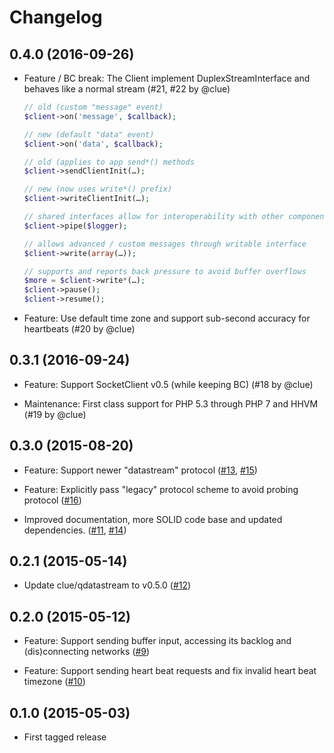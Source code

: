 # Changelog

## 0.4.0 (2016-09-26)

*   Feature / BC break: The Client implement DuplexStreamInterface and behaves like a normal stream
    (#21, #22 by @clue)

    ```php
    // old (custom "message" event)
    $client->on('message', $callback);
    
    // new (default "data" event)
    $client->on('data', $callback);
    
    // old (applies to app send*() methods
    $client->sendClientInit(…);
    
    // new (now uses write*() prefix)
    $client->writeClientInit(…);
    
    // shared interfaces allow for interoperability with other components
    $client->pipe($logger);
    
    // allows advanced / custom messages through writable interface
    $client->write(array(…));
    
    // supports and reports back pressure to avoid buffer overflows
    $more = $client->write*(…);
    $client->pause();
    $client->resume();
    ```

*   Feature: Use default time zone and support sub-second accuracy for heartbeats
    (#20 by @clue)

## 0.3.1 (2016-09-24)

*   Feature: Support SocketClient v0.5 (while keeping BC)
    (#18 by @clue)

*   Maintenance: First class support for PHP 5.3 through PHP 7 and HHVM
    (#19 by @clue)

## 0.3.0 (2015-08-20)

*   Feature: Support newer "datastream" protocol
    ([#13](https://github.com/clue/php-quassel-react/pull/13), [#15](https://github.com/clue/php-quassel-react/pull/15))

*   Feature: Explicitly pass "legacy" protocol scheme to avoid probing protocol
    ([#16](https://github.com/clue/php-quassel-react/pull/16))

*   Improved documentation, more SOLID code base and updated dependencies.
    ([#11](https://github.com/clue/php-quassel-react/pull/11), [#14](https://github.com/clue/php-quassel-react/pull/14))

## 0.2.1 (2015-05-14)

*   Update clue/qdatastream to v0.5.0
    ([#12](https://github.com/clue/php-quassel-react/pull/12))

## 0.2.0 (2015-05-12)

*   Feature: Support sending buffer input, accessing its backlog and (dis)connecting networks
    ([#9](https://github.com/clue/php-quassel-react/pull/9))

*   Feature: Support sending heart beat requests and fix invalid heart beat timezone
    ([#10](https://github.com/clue/php-quassel-react/pull/10))

## 0.1.0 (2015-05-03)

*   First tagged release
